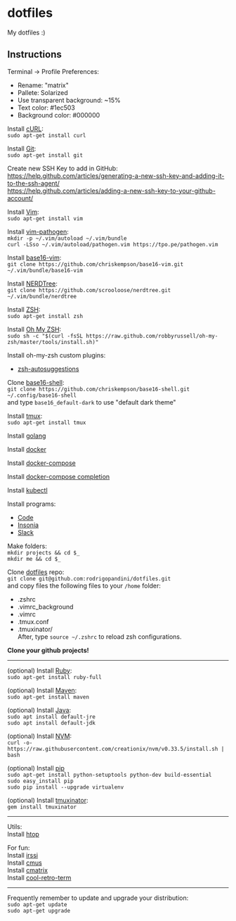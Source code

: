 # dotfiles
My dotfiles :)

## Instructions
Terminal -> Profile Preferences:
- Rename: "matrix"
- Pallete: Solarized 
- Use transparent background: ~15%
- Text color: #1ec503
- Background color: #000000

Install [cURL](https://curl.haxx.se/):  
`sudo apt-get install curl`

Install [Git](https://git-scm.com/):  
`sudo apt-get install git`

Create new SSH Key to add in GitHub:  
https://help.github.com/articles/generating-a-new-ssh-key-and-adding-it-to-the-ssh-agent/  
https://help.github.com/articles/adding-a-new-ssh-key-to-your-github-account/  

Install [Vim](http://www.vim.org/):  
`sudo apt-get install vim`  

Install [vim-pathogen](https://github.com/tpope/vim-pathogen):  
`mkdir -p ~/.vim/autoload ~/.vim/bundle`  
`curl -LSso ~/.vim/autoload/pathogen.vim https://tpo.pe/pathogen.vim`  

Install [base16-vim](https://github.com/chriskempson/base16-vim):  
`git clone https://github.com/chriskempson/base16-vim.git ~/.vim/bundle/base16-vim`  

Install [NERDTree](https://github.com/scrooloose/nerdtree):  
`git clone https://github.com/scrooloose/nerdtree.git ~/.vim/bundle/nerdtree`

Install [ZSH](https://github.com/robbyrussell/oh-my-zsh/wiki/Installing-ZSH):  
`sudo apt-get install zsh`

Install [Oh My ZSH](http://ohmyz.sh/):  
`sudo sh -c "$(curl -fsSL https://raw.github.com/robbyrussell/oh-my-zsh/master/tools/install.sh)"`

Install oh-my-zsh custom plugins:  
- [zsh-autosuggestions](https://github.com/zsh-users/zsh-autosuggestions/blob/master/INSTALL.md#oh-my-zsh)

Clone [base16-shell](https://github.com/chriskempson/base16-shell):  
`git clone https://github.com/chriskempson/base16-shell.git ~/.config/base16-shell`  
and type `base16_default-dark` to use "default dark theme"

Install [tmux](https://github.com/tmux/tmux/wiki):  
`sudo apt-get install tmux`

Install [golang](https://golang.org/doc/install)  

Install [docker](https://docs.docker.com/engine/install/ubuntu/)

Install [docker-compose](https://docs.docker.com/compose/install/)

Install [docker-compose completion](https://docs.docker.com/compose/completion/)

Install [kubectl](https://kubernetes.io/docs/tasks/tools/install-kubectl/)  

Install programs:  
- [Code](https://code.visualstudio.com/)
- [Insonia](https://insomnia.rest/)  
- [Slack](https://slack.com/downloads/linux)  


Make folders:  
`mkdir projects && cd $_`  
`mkdir me && cd $_`  

Clone [dotfiles](https://github.com/rodrigopandini/dotfiles) repo:  
`git clone git@github.com:rodrigopandini/dotfiles.git`  
and copy files the following files to your `/home` folder:  
  - .zshrc
  - .vimrc_background
  - .vimrc
  - .tmux.conf
  - .tmuxinator/  
After, type `source ~/.zshrc` to reload zsh configurations.



**Clone your github projects!**  

------

(optional)
Install [Ruby](https://www.ruby-lang.org):  
`sudo apt-get install ruby-full`

(optional)
Install [Maven](http://www.mkyong.com/maven/how-to-install-maven-in-ubuntu/):  
`sudo apt-get install maven`  

(optional)
Install [Java](https://www.digitalocean.com/community/tutorials/how-to-install-java-with-apt-on-ubuntu-18-04):  
`sudo apt install default-jre`    
`sudo apt install default-jdk`  

(optional)
Install [NVM](https://github.com/creationix/nvm):  
`curl -o- https://raw.githubusercontent.com/creationix/nvm/v0.33.5/install.sh | bash`

(optional)
Install [pip](https://www.saltycrane.com/blog/2010/02/how-install-pip-ubuntu/)  
`sudo apt-get install python-setuptools python-dev build-essential`  
`sudo easy_install pip`  
`sudo pip install --upgrade virtualenv`   

(optional)
Install [tmuxinator](https://github.com/tmuxinator/tmuxinator):  
`gem install tmuxinator`

------

Utils:  
Install [htop](http://hisham.hm/htop/)

For fun:  
Install [irssi](https://irssi.org/)  
Install [cmus](https://cmus.github.io/)  
Install [cmatrix](http://www.asty.org/cmatrix/)  
Install [cool-retro-term](https://github.com/Swordfish90/cool-retro-term)  

----

Frequently remember to update and upgrade your distribution:  
`sudo apt-get update`  
`sudo apt-get upgrade`  
